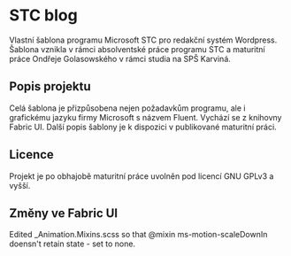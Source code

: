 # STC blog
Vlastní šablona programu Microsoft STC pro redakční systém Wordpress.
Šablona vznikla v rámci absolventské práce programu STC a maturitní práce Ondřeje Golasowského v rámci studia na 
SPŠ Karviná.

## Popis projektu
Celá šablona je přizpůsobena nejen požadavkům programu, ale i grafickému jazyku firmy Microsoft s názvem Fluent.
Vychází se z knihovny Fabric UI. Další popis šablony je k dispozici v publikované maturitní práci.

## Licence
Projekt je po obhajobě maturitní práce uvolněn pod licencí GNU GPLv3 a vyšší.

## Změny ve Fabric UI 
Edited _Animation.Mixins.scss so that @mixin ms-motion-scaleDownIn doensn't retain state - set to none.